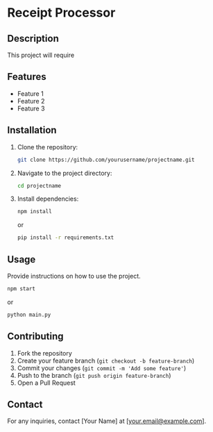 # Receipt Processor

## Description
This project will require 

## Features
- Feature 1
- Feature 2
- Feature 3

## Installation
1. Clone the repository:
   ```sh
   git clone https://github.com/yourusername/projectname.git
   ```
2. Navigate to the project directory:
   ```sh
   cd projectname
   ```
3. Install dependencies:
   ```sh
   npm install
   ```
   or
   ```sh
   pip install -r requirements.txt
   ```

## Usage
Provide instructions on how to use the project.
```sh
npm start
```
or
```sh
python main.py
```

## Contributing
1. Fork the repository
2. Create your feature branch (`git checkout -b feature-branch`)
3. Commit your changes (`git commit -m 'Add some feature'`)
4. Push to the branch (`git push origin feature-branch`)
5. Open a Pull Request

## Contact
For any inquiries, contact [Your Name] at [your.email@example.com].

